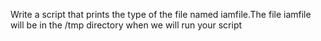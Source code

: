 Write a script that prints the type of the file named iamfile.The file iamfile will be in the /tmp directory when we will run your script
